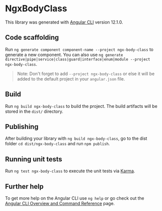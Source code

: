 # NgxBodyClass

This library was generated with [Angular CLI](https://github.com/angular/angular-cli) version 12.1.0.

## Code scaffolding

Run `ng generate component component-name --project ngx-body-class` to generate a new component. You can also use `ng generate directive|pipe|service|class|guard|interface|enum|module --project ngx-body-class`.
> Note: Don't forget to add `--project ngx-body-class` or else it will be added to the default project in your `angular.json` file. 

## Build

Run `ng build ngx-body-class` to build the project. The build artifacts will be stored in the `dist/` directory.

## Publishing

After building your library with `ng build ngx-body-class`, go to the dist folder `cd dist/ngx-body-class` and run `npm publish`.

## Running unit tests

Run `ng test ngx-body-class` to execute the unit tests via [Karma](https://karma-runner.github.io).

## Further help

To get more help on the Angular CLI use `ng help` or go check out the [Angular CLI Overview and Command Reference](https://angular.io/cli) page.
